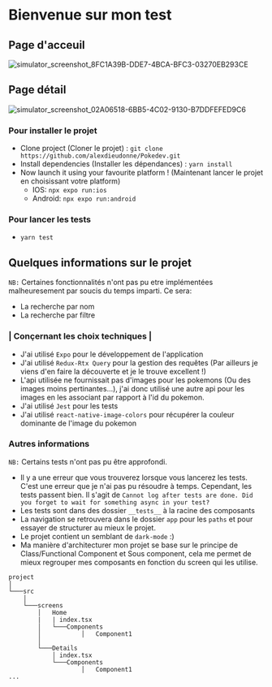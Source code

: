 # Bienvenue sur mon test

## Page d'acceuil
![simulator_screenshot_8FC1A39B-DDE7-4BCA-BFC3-03270EB293CE](https://github.com/alexdieudonne/Pokedev/assets/59718717/c0cd9847-4aa3-4e78-9ab7-c8ccf0264904)

## Page détail
![simulator_screenshot_02A06518-6BB5-4C02-9130-B7DDFEFED9C6](https://github.com/alexdieudonne/Pokedev/assets/59718717/f656fe6d-f0fb-404d-b697-06aa4869279f)



### Pour installer le projet

- Clone project (Cloner le projet) : `git clone https://github.com/alexdieudonne/Pokedev.git`
- Install dependencies (Installer les dépendances) : `yarn install`
- Now launch it using your favourite platform ! (Maintenant lancer le projet en choisissant votre platform)
  - IOS: `npx expo run:ios` 
  - Android: `npx expo run:android`

### Pour lancer les tests
- `yarn test`


## Quelques informations sur le projet
`NB:` Certaines fonctionnalités n'ont pas pu etre implémentées malheuresement par soucis du temps imparti.
Ce sera: 
- La recherche par nom
- La recherche par filtre


### | Conçernant les choix techniques |
- J'ai utilisé `Expo` pour le développement de l'application
- J'ai utilisé `Redux-Rtx Query` pour la gestion des requêtes (Par ailleurs je viens d'en faire la découverte et je le trouve excellent !)
- L'api utilisée ne fournissait pas d'images pour les pokemons (Ou des images moins pertinantes...), j'ai donc utilisé une autre api pour les images en les associant par rapport à l'id du pokemon.
- J'ai utilisé `Jest` pour les tests
- J'ai utilisé `react-native-image-colors` pour récupérer la couleur dominante de l'image du pokemon

### Autres informations
`NB:` Certains tests n'ont pas pu être approfondi.
- Il y a une erreur que vous trouverez lorsque vous lancerez les tests. C'est une erreur que je n'ai pas pu résoudre à temps. Cependant, les tests passent bien.
Il s'agit de  `Cannot log after tests are done. Did you forget to wait for something async in your test?`
- Les tests sont dans des dossier `__tests__` à la racine des composants
- La navigation se retrouvera dans le dossier `app` pour les `paths` et pour essayer de structurer au mieux le projet.
- Le projet contient un semblant de `dark-mode` :)
- Ma manière d'architecturer mon projet se base sur le principe de Class/Functional Component et Sous component, cela me permet de mieux regrouper mes composants en fonction du screen qui les utilise.
```
project
│
└───src
    │
    └───screens
        │   Home
        |   | index.tsx
        │   └───Components
        │           │   Component1
        │   
        └───Details
            │ index.tsx
            └───Components
                    │   Component1
...
```


